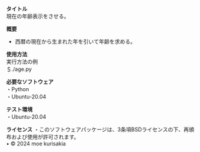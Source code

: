 **タイトル**  
現在の年齢表示をさせる。

**概要**  
- 西暦の現在から生まれた年を引いて年齢を求める。

**使用方法**  
実行方法の例    
＄./age.py  

**必要なソフトウェア**  
・Python  
・Ubuntu-20.04  

**テスト環境**  
・Ubuntu-20.04  

**ライセンス**
・このソフトウェアパッケージは、3条項BSDライセンスの下、再頒布および使用が許可されます。  
• © 2024 moe kurisakia  
